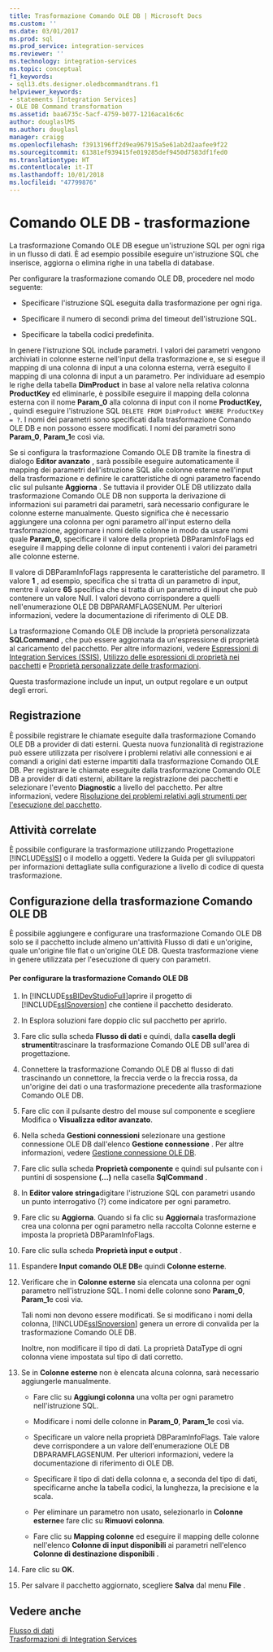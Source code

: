 ```yaml
---
title: Trasformazione Comando OLE DB | Microsoft Docs
ms.custom: ''
ms.date: 03/01/2017
ms.prod: sql
ms.prod_service: integration-services
ms.reviewer: ''
ms.technology: integration-services
ms.topic: conceptual
f1_keywords:
- sql13.dts.designer.oledbcommandtrans.f1
helpviewer_keywords:
- statements [Integration Services]
- OLE DB Command transformation
ms.assetid: baa6735c-5acf-4759-b077-1216aca16c6c
author: douglaslMS
ms.author: douglasl
manager: craigg
ms.openlocfilehash: f3913196ff2d9ea967915a5e61ab2d2aafee9f22
ms.sourcegitcommit: 61381ef939415fe019285def9450d7583df1fed0
ms.translationtype: HT
ms.contentlocale: it-IT
ms.lasthandoff: 10/01/2018
ms.locfileid: "47799876"
---
```

# <a name="ole-db-command-transformation"></a>Comando OLE DB - trasformazione
  La trasformazione Comando OLE DB esegue un'istruzione SQL per ogni riga in un flusso di dati. È ad esempio possibile eseguire un'istruzione SQL che inserisce, aggiorna o elimina righe in una tabella di database.  
  
 Per configurare la trasformazione comando OLE DB, procedere nel modo seguente:  
  
-   Specificare l'istruzione SQL eseguita dalla trasformazione per ogni riga.  
  
-   Specificare il numero di secondi prima del timeout dell'istruzione SQL.  
  
-   Specificare la tabella codici predefinita.  
  
 In genere l'istruzione SQL include parametri. I valori dei parametri vengono archiviati in colonne esterne nell'input della trasformazione e, se si esegue il mapping di una colonna di input a una colonna esterna, verrà eseguito il mapping di una colonna di input a un parametro. Per individuare ad esempio le righe della tabella **DimProduct** in base al valore nella relativa colonna **ProductKey** ed eliminarle, è possibile eseguire il mapping della colonna esterna con il nome **Param_0** alla colonna di input con il nome **ProductKey,** , quindi eseguire l'istruzione SQL `DELETE FROM DimProduct WHERE ProductKey = ?`. I nomi dei parametri sono specificati dalla trasformazione Comando OLE DB e non possono essere modificati. I nomi dei parametri sono **Param_0**, **Param_1**e così via.  
  
 Se si configura la trasformazione Comando OLE DB tramite la finestra di dialogo **Editor avanzato** , sarà possibile eseguire automaticamente il mapping dei parametri dell'istruzione SQL alle colonne esterne nell'input della trasformazione e definire le caratteristiche di ogni parametro facendo clic sul pulsante **Aggiorna** . Se tuttavia il provider OLE DB utilizzato dalla trasformazione Comando OLE DB non supporta la derivazione di informazioni sui parametri dai parametri, sarà necessario configurare le colonne esterne manualmente. Questo significa che è necessario aggiungere una colonna per ogni parametro all'input esterno della trasformazione, aggiornare i nomi delle colonne in modo da usare nomi quale **Param_0**, specificare il valore della proprietà DBParamInfoFlags ed eseguire il mapping delle colonne di input contenenti i valori dei parametri alle colonne esterne.  
  
 Il valore di DBParamInfoFlags rappresenta le caratteristiche del parametro. Il valore **1** , ad esempio, specifica che si tratta di un parametro di input, mentre il valore **65** specifica che si tratta di un parametro di input che può contenere un valore Null. I valori devono corrispondere a quelli nell'enumerazione OLE DB DBPARAMFLAGSENUM. Per ulteriori informazioni, vedere la documentazione di riferimento di OLE DB.  
  
 La trasformazione Comando OLE DB include la proprietà personalizzata **SQLCommand** , che può essere aggiornata da un'espressione di proprietà al caricamento del pacchetto. Per altre informazioni, vedere [Espressioni di Integration Services &#40;SSIS&#41;](../../../integration-services/expressions/integration-services-ssis-expressions.md), [Utilizzo delle espressioni di proprietà nei pacchetti](../../../integration-services/expressions/use-property-expressions-in-packages.md) e [Proprietà personalizzate delle trasformazioni](../../../integration-services/data-flow/transformations/transformation-custom-properties.md).  
  
 Questa trasformazione include un input, un output regolare e un output degli errori.  
  
## <a name="logging"></a>Registrazione  
 È possibile registrare le chiamate eseguite dalla trasformazione Comando OLE DB a provider di dati esterni. Questa nuova funzionalità di registrazione può essere utilizzata per risolvere i problemi relativi alle connessioni e ai comandi a origini dati esterne impartiti dalla trasformazione Comando OLE DB. Per registrare le chiamate eseguite dalla trasformazione Comando OLE DB a provider di dati esterni, abilitare la registrazione dei pacchetti e selezionare l'evento **Diagnostic** a livello del pacchetto. Per altre informazioni, vedere [Risoluzione dei problemi relativi agli strumenti per l'esecuzione del pacchetto](../../../integration-services/troubleshooting/troubleshooting-tools-for-package-execution.md).  
  
## <a name="related-tasks"></a>Attività correlate  
 È possibile configurare la trasformazione utilizzando Progettazione [!INCLUDE[ssIS](../../../includes/ssis-md.md)] o il modello a oggetti. Vedere la Guida per gli sviluppatori per informazioni dettagliate sulla configurazione a livello di codice di questa trasformazione.  
  
## <a name="configure-the-ole-db-command-transformation"></a>Configurazione della trasformazione Comando OLE DB
  È possibile aggiungere e configurare una trasformazione Comando OLE DB solo se il pacchetto include almeno un'attività Flusso di dati e un'origine, quale un'origine file flat o un'origine OLE DB. Questa trasformazione viene in genere utilizzata per l'esecuzione di query con parametri.  
  
#### <a name="to-configure-the-ole-db-command-transformation"></a>Per configurare la trasformazione Comando OLE DB  
  
1.  In [!INCLUDE[ssBIDevStudioFull](../../../includes/ssbidevstudiofull-md.md)]aprire il progetto di [!INCLUDE[ssISnoversion](../../../includes/ssisnoversion-md.md)] che contiene il pacchetto desiderato.  
  
2.  In Esplora soluzioni fare doppio clic sul pacchetto per aprirlo.  
  
3.  Fare clic sulla scheda **Flusso di dati** e quindi, dalla **casella degli strumenti**trascinare la trasformazione Comando OLE DB sull'area di progettazione.  
  
4.  Connettere la trasformazione Comando OLE DB al flusso di dati trascinando un connettore, la freccia verde o la freccia rossa, da un'origine dei dati o una trasformazione precedente alla trasformazione Comando OLE DB.  
  
5.  Fare clic con il pulsante destro del mouse sul componente e scegliere Modifica o **Visualizza editor avanzato**.  
  
6.  Nella scheda **Gestioni connessioni** selezionare una gestione connessione OLE DB dall'elenco **Gestione connessione** . Per altre informazioni, vedere [Gestione connessione OLE DB](../../../integration-services/connection-manager/ole-db-connection-manager.md).  
  
7.  Fare clic sulla scheda **Proprietà componente** e quindi sul pulsante con i puntini di sospensione **(...)** nella casella **SqlCommand** .  
  
8.  In **Editor valore stringa**digitare l'istruzione SQL con parametri usando un punto interrogativo (?) come indicatore per ogni parametro.  
  
9. Fare clic su **Aggiorna**. Quando si fa clic su **Aggiorna**la trasformazione crea una colonna per ogni parametro nella raccolta Colonne esterne e imposta la proprietà DBParamInfoFlags.  
  
10. Fare clic sulla scheda **Proprietà input e output** .  
  
11. Espandere **Input comando OLE DB**e quindi **Colonne esterne**.  
  
12. Verificare che in **Colonne esterne** sia elencata una colonna per ogni parametro nell'istruzione SQL. I nomi delle colonne sono **Param_0**, **Param_1**e così via.  
  
     Tali nomi non devono essere modificati. Se si modificano i nomi della colonna, [!INCLUDE[ssISnoversion](../../../includes/ssisnoversion-md.md)] genera un errore di convalida per la trasformazione Comando OLE DB.  
  
     Inoltre, non modificare il tipo di dati. La proprietà DataType di ogni colonna viene impostata sul tipo di dati corretto.  
  
13. Se in **Colonne esterne** non è elencata alcuna colonna, sarà necessario aggiungerle manualmente.  
  
    -   Fare clic su **Aggiungi colonna** una volta per ogni parametro nell'istruzione SQL.  
  
    -   Modificare i nomi delle colonne in **Param_0**, **Param_1**e così via.  
  
    -   Specificare un valore nella proprietà DBParamInfoFlags. Tale valore deve corrispondere a un valore dell'enumerazione OLE DB DBPARAMFLAGSENUM. Per ulteriori informazioni, vedere la documentazione di riferimento di OLE DB.  
  
    -   Specificare il tipo di dati della colonna e, a seconda del tipo di dati, specificarne anche la tabella codici, la lunghezza, la precisione e la scala.  
  
    -   Per eliminare un parametro non usato, selezionarlo in **Colonne esterne**e fare clic su **Rimuovi colonna**.  
  
    -   Fare clic su **Mapping colonne** ed eseguire il mapping delle colonne nell'elenco **Colonne di input disponibili** ai parametri nell'elenco **Colonne di destinazione disponibili** .  
  
14. Fare clic su **OK**.  
  
15. Per salvare il pacchetto aggiornato, scegliere **Salva** dal menu **File** .  
  
## <a name="see-also"></a>Vedere anche  
 [Flusso di dati](../../../integration-services/data-flow/data-flow.md)   
 [Trasformazioni di Integration Services](../../../integration-services/data-flow/transformations/integration-services-transformations.md)  
  
  
